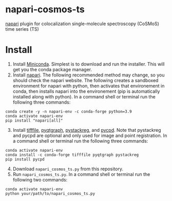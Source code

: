 # napari-cosmos-ts
[napari](https://napari.org/stable/) plugin for colocalization single-molecule spectroscopy (CoSMoS) time series (TS)

# Install
1. Install [Miniconda](https://docs.conda.io/en/main/miniconda.html). Simplest is to download and run the installer. This will get you the conda package manager.
2. Install [napari](https://napari.org/stable/). The following recommended method may change, so you should check the napari website. The following creates a sandboxed environment for napari with python, then activates that environement in conda, then installs napari into the environement (pip is automatically installed along with python). In a command shell or terminal run the following three commands:
```
conda create -y -n napari-env -c conda-forge python=3.9
conda activate napari-env
pip install "napari[all]"
```
3. Install [tifffile](https://github.com/cgohlke/tifffile), [pyqtgraph](https://www.pyqtgraph.org), [pystackreg](https://pystackreg.readthedocs.io/en/latest/readme.html#installation), and [pycpd](https://github.com/siavashk/pycpd). Note that pystackreg and pycpd are optional and only used for image and point registration. In a command shell or terminal run the following three commands:
```
conda activate napari-env
conda install -c conda-forge tifffile pyqtgraph pystackreg
pip install pycpd
```
4. Download `napari_cosmos_ts.py` from this repository.
5. Run `napari_cosmos_ts.py`. In a command shell or terminal run the following two commands:
```
conda activate napari-env
python your/path/to/napari_cosmos_ts.py
```
